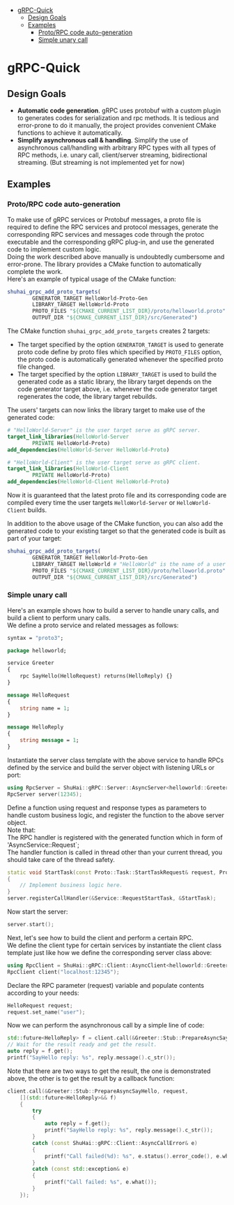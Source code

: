 - [gRPC-Quick](#grpc-quick)
    - [Design Goals](#design-goals)
    - [Examples](#examples)
        - [Proto/RPC code auto-generation](#protorpc-code-auto-generation)
        - [Simple unary call](#simple-unary-call)

# gRPC-Quick

## Design Goals

- **Automatic code generation**. gRPC uses protobuf with a custom plugin to generates codes for serialization and rpc
  methods. It is tedious and error-prone to do it manually, the project provides convenient CMake functions to achieve
  it automatically.
- **Simplify asynchronous call & handling**. Simplify the use of asynchronous call/handling with arbitrary RPC types
  with all types of RPC methods, i.e. unary call, client/server streaming, bidirectional streaming. (But streaming is
  not implemented yet for now)

## Examples

### Proto/RPC code auto-generation

To make use of gRPC services or Protobuf messages, a proto file is required to define the RPC services and protocol
messages, generate the corresponding RPC services and messages code through the protoc executable and the corresponding
gRPC plug-in, and use the generated code to implement custom logic.  
Doing the work described above manually is undoubtedly cumbersome and error-prone. The library provides a CMake function
to automatically complete the work.  
Here's an example of typical usage of the CMake function:

```cmake
shuhai_grpc_add_proto_targets(
        GENERATOR_TARGET HelloWorld-Proto-Gen
        LIBRARY_TARGET HelloWorld-Proto
        PROTO_FILES "${CMAKE_CURRENT_LIST_DIR}/proto/helloworld.proto"
        OUTPUT_DIR "${CMAKE_CURRENT_LIST_DIR}/src/Generated")
```

The CMake function ``shuhai_grpc_add_proto_targets`` creates 2 targets:

- The target specified by the option ``GENERATOR_TARGET`` is used to generate proto code define by proto files which
  specified by ``PROTO_FILES`` option, the proto code is automatically generated whenever the specified proto file
  changed.
- The target specified by the option ``LIBRARY_TARGET`` is used to build the generated code as a static library, the
  library target depends on the code generator target above, i.e. whenever the code generator target regenerates the
  code, the library target rebuilds.

The users' targets can now links the library target to make use of the generated code:

```cmake
# "HelloWorld-Server" is the user target serve as gRPC server.
target_link_libraries(HelloWorld-Server
        PRIVATE HelloWorld-Proto)
add_dependencies(HelloWorld-Server HelloWorld-Proto)

# "HelloWorld-Client" is the user target serve as gRPC client.
target_link_libraries(HelloWorld-Client
        PRIVATE HelloWorld-Proto)
add_dependencies(HelloWorld-Client HelloWorld-Proto)
```

Now it is guaranteed that the latest proto file and its corresponding code are compiled every time the user targets
``HelloWorld-Server`` or ``HelloWorld-Client`` builds.

In addition to the above usage of the CMake function, you can also add the generated code to your existing target so
that the generated code is built as part of your target:

```cmake
shuhai_grpc_add_proto_targets(
        GENERATOR_TARGET HelloWorld-Proto-Gen
        LIBRARY_TARGET HelloWorld # "HelloWorld" is the name of a user target.
        PROTO_FILES "${CMAKE_CURRENT_LIST_DIR}/proto/helloworld.proto"
        OUTPUT_DIR "${CMAKE_CURRENT_LIST_DIR}/src/Generated")
```

### Simple unary call

Here's an example shows how to build a server to handle unary calls, and build a client to perform unary calls.  
We define a proto service and related messages as follows:

```protobuf
syntax = "proto3";

package helloworld;

service Greeter
{
    rpc SayHello(HelloRequest) returns(HelloReply) {}
}

message HelloRequest
{
    string name = 1;
}

message HelloReply
{
    string message = 1;
}
```

Instantiate the server class template with the above service to handle RPCs defined by the service and build the server
object with listening URLs or port:

```c++
using RpcServer = ShuHai::gRPC::Server::AsyncServer<helloworld::Greeter::AsyncService>;
RpcServer server(12345);
```

Define a function using request and response types as parameters to handle custom business logic, and register the
function to the above server object.  
Note that:  
The RPC handler is registered with the generated function which in form of 'AsyncService::Request<RpcName>`;  
The handler function is called in thread other than your current thread, you should take care of the thread safety.

```c++
static void StartTask(const Proto::Task::StartTaskRequest& request, Proto::Task::StartTaskReply& reply)
{
    // Implement business logic here.
}
server.registerCallHandler(&Service::RequestStartTask, &StartTask);
```

Now start the server:

```c++
server.start();
```

Next, let's see how to build the client and perform a certain RPC.  
We define the client type for certain services by instantiate the client class template just like how we define the
corresponding server class above:

```c++
using RpcClient = ShuHai::gRPC::Client::AsyncClient<helloworld::Greeter::Stub>;
RpcClient client("localhost:12345");
```

Declare the RPC parameter (request) variable and populate contents according to your needs:

```c++
HelloRequest request;
request.set_name("user");
```

Now we can perform the asynchronous call by a simple line of code:

```c++
std::future<HelloReply> f = client.call(&Greeter::Stub::PrepareAsyncSayHello, request);
// Wait for the result ready and get the result.
auto reply = f.get();
printf("SayHello reply: %s", reply.message().c_str());
```

Note that there are two ways to get the result, the one is demonstrated above, the other is to get the result by a
callback function:

```c++
client.call(&Greeter::Stub::PrepareAsyncSayHello, request,
    [](std::future<HelloReply>&& f)
    {
        try
        {
            auto reply = f.get();
            printf("SayHello reply: %s", reply.message().c_str());
        }
        catch (const ShuHai::gRPC::Client::AsyncCallError& e)
        {
            printf("Call failed(%d): %s", e.status().error_code(), e.what());
        }
        catch (const std::exception& e)
        {
            printf("Call failed: %s", e.what());
        }
    });
```
